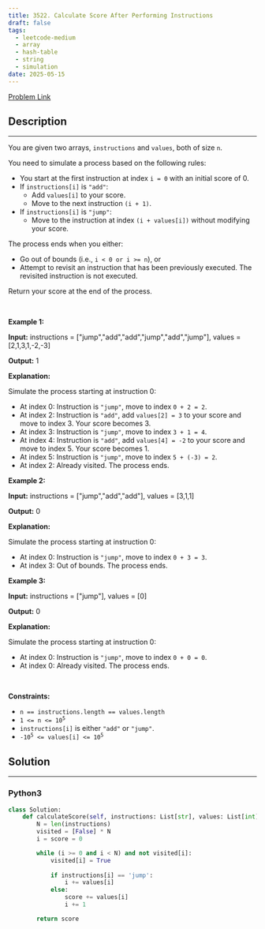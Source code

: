```yaml
---
title: 3522. Calculate Score After Performing Instructions
draft: false
tags: 
  - leetcode-medium
  - array
  - hash-table
  - string
  - simulation
date: 2025-05-15
---
```


[Problem Link](https://leetcode.com/problems/calculate-score-after-performing-instructions/)

## Description

---
<p>You are given two arrays, <code>instructions</code> and <code>values</code>, both of size <code>n</code>.</p>

<p>You need to simulate a process based on the following rules:</p>

<ul>
	<li>You start at the first instruction at index <code>i = 0</code> with an initial score of 0.</li>
	<li>If <code>instructions[i]</code> is <code>&quot;add&quot;</code>:
	<ul>
		<li>Add <code>values[i]</code> to your score.</li>
		<li>Move to the next instruction <code>(i + 1)</code>.</li>
	</ul>
	</li>
	<li>If <code>instructions[i]</code> is <code>&quot;jump&quot;</code>:
	<ul>
		<li>Move to the instruction at index <code>(i + values[i])</code> without modifying your score.</li>
	</ul>
	</li>
</ul>

<p>The process ends when you either:</p>

<ul>
	<li>Go out of bounds (i.e., <code>i &lt; 0 or i &gt;= n</code>), or</li>
	<li>Attempt to revisit an instruction that has been previously executed. The revisited instruction is not executed.</li>
</ul>

<p>Return your score at the end of the process.</p>

<p>&nbsp;</p>
<p><strong class="example">Example 1:</strong></p>

<div class="example-block">
<p><strong>Input:</strong> <span class="example-io">instructions = [&quot;jump&quot;,&quot;add&quot;,&quot;add&quot;,&quot;jump&quot;,&quot;add&quot;,&quot;jump&quot;], values = [2,1,3,1,-2,-3]</span></p>

<p><strong>Output:</strong> <span class="example-io">1</span></p>

<p><strong>Explanation:</strong></p>

<p>Simulate the process starting at instruction 0:</p>

<ul>
	<li>At index 0: Instruction is <code>&quot;jump&quot;</code>, move to index <code>0 + 2 = 2</code>.</li>
	<li>At index 2: Instruction is <code>&quot;add&quot;</code>, add <code>values[2] = 3</code> to your score and move to index 3. Your score becomes 3.</li>
	<li>At index 3: Instruction is <code>&quot;jump&quot;</code>, move to index <code>3 + 1 = 4</code>.</li>
	<li>At index 4: Instruction is <code>&quot;add&quot;</code>, add <code>values[4] = -2</code> to your score and move to index 5. Your score becomes 1.</li>
	<li>At index 5: Instruction is <code>&quot;jump&quot;</code>, move to index <code>5 + (-3) = 2</code>.</li>
	<li>At index 2: Already visited. The process ends.</li>
</ul>
</div>

<p><strong class="example">Example 2:</strong></p>

<div class="example-block">
<p><strong>Input:</strong> <span class="example-io">instructions = [&quot;jump&quot;,&quot;add&quot;,&quot;add&quot;], values = [3,1,1]</span></p>

<p><strong>Output:</strong> <span class="example-io">0</span></p>

<p><strong>Explanation:</strong></p>

<p>Simulate the process starting at instruction 0:</p>

<ul>
	<li>At index 0: Instruction is <code>&quot;jump&quot;</code>, move to index <code>0 + 3 = 3</code>.</li>
	<li>At index 3: Out of bounds. The process ends.</li>
</ul>
</div>

<p><strong class="example">Example 3:</strong></p>

<div class="example-block">
<p><strong>Input:</strong> <span class="example-io">instructions = [&quot;jump&quot;], values = [0]</span></p>

<p><strong>Output:</strong> <span class="example-io">0</span></p>

<p><strong>Explanation:</strong></p>

<p>Simulate the process starting at instruction 0:</p>

<ul>
	<li>At index 0: Instruction is <code>&quot;jump&quot;</code>, move to index <code>0 + 0 = 0</code>.</li>
	<li>At index 0: Already visited. The process ends.</li>
</ul>
</div>

<p>&nbsp;</p>
<p><strong>Constraints:</strong></p>

<ul>
	<li><code>n == instructions.length == values.length</code></li>
	<li><code>1 &lt;= n &lt;= 10<sup>5</sup></code></li>
	<li><code>instructions[i]</code> is either <code>&quot;add&quot;</code> or <code>&quot;jump&quot;</code>.</li>
	<li><code>-10<sup>5</sup> &lt;= values[i] &lt;= 10<sup>5</sup></code></li>
</ul>


## Solution

---
### Python3
``` py title='calculate-score-after-performing-instructions'
class Solution:
    def calculateScore(self, instructions: List[str], values: List[int]) -> int:
        N = len(instructions)
        visited = [False] * N
        i = score = 0

        while (i >= 0 and i < N) and not visited[i]:
            visited[i] = True
            
            if instructions[i] == 'jump':
                i += values[i]
            else:
                score += values[i]
                i += 1

        return score
```

